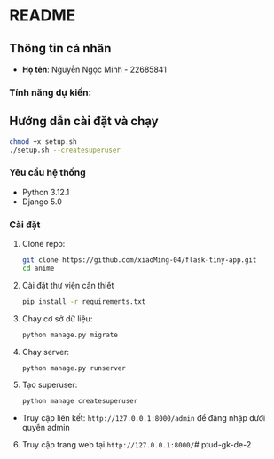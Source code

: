# README

## Thông tin cá nhân
- **Họ tên**: Nguyễn Ngọc Minh - 22685841

### Tính năng dự kiến:

## Hướng dẫn cài đặt và chạy
```sh
chmod +x setup.sh
./setup.sh --createsuperuser
```

### Yêu cầu hệ thống
- Python 3.12.1
- Django 5.0

### Cài đặt
1. Clone repo:
   ```sh
   git clone https://github.com/xiaoMing-04/flask-tiny-app.git
   cd anime
   ```
2. Cài đặt thư viện cần thiết
   ```sh
   pip install -r requirements.txt
   ```
3. Chạy cơ sở dữ liệu:
   ```sh
   python manage.py migrate
   ```
4. Chạy server:
   ```sh
   python manage.py runserver
   ```
5. Tạo superuser:
   ```sh
   python manage createsuperuser
   ```
- Truy cập liên kết: `http://127.0.0.1:8000/admin` để đăng nhập dưới quyền admin
6. Truy cập trang web tại `http://127.0.0.1:8000/`# ptud-gk-de-2

